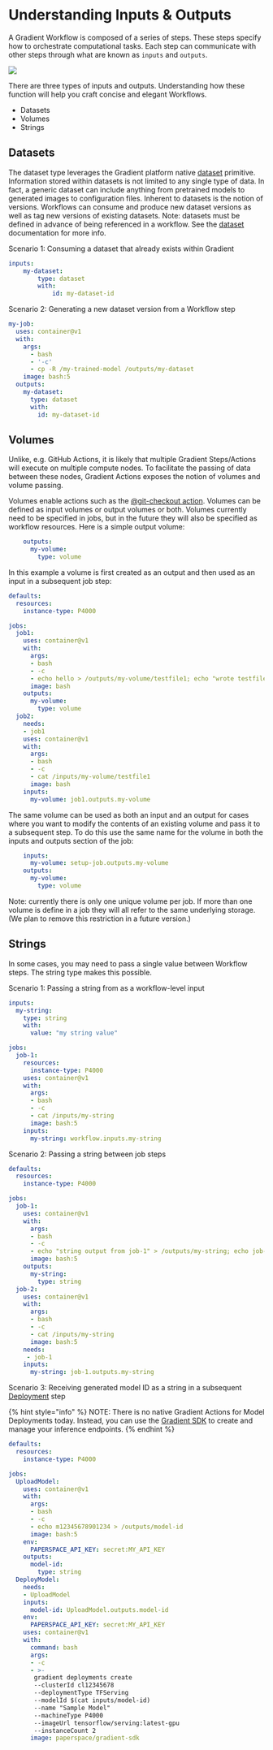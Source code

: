# Understanding Inputs & Outputs

A Gradient Workflow is composed of a series of steps. These steps specify how to orchestrate computational tasks. Each step can communicate with other steps through what are known as `inputs` and `outputs`.

![](../../.gitbook/assets/image%20%2810%29.png)

There are three types of inputs and outputs. Understanding how these function will help you craft concise and elegant Workflows.

* Datasets
* Volumes
* Strings

## Datasets

The dataset type leverages the Gradient platform native [dataset](../../data/data-overview/) primitive. Information stored within datasets is not limited to any single type of data. In fact, a generic dataset can include anything from pretrained models to generated images to configuration files. Inherent to datasets is the notion of versions. Workflows can consume and produce new dataset versions as well as tag new versions of existing datasets. Note: datasets must be defined in advance of being referenced in a workflow. See the [dataset](../../data/data-overview/) documentation for more info.

Scenario 1: Consuming a dataset that already exists within Gradient

```yaml
inputs:
    my-dataset: 
        type: dataset
        with:
            id: my-dataset-id
```

Scenario 2: Generating a new dataset version from a Workflow step

```yaml
my-job:
  uses: container@v1
  with:
    args:
      - bash
      - '-c'
      - cp -R /my-trained-model /outputs/my-dataset
    image: bash:5
  outputs:
    my-dataset:
      type: dataset
      with:
        id: my-dataset-id
```

## Volumes

Unlike, e.g. GitHub Actions, it is likely that multiple Gradient Steps/Actions will execute on multiple compute nodes. To facilitate the passing of data between these nodes, Gradient Actions exposes the notion of volumes and volume passing.

Volumes enable actions such as the [@git-checkout action](gradient-actions.md#git-checkout).  Volumes can be defined as input volumes or output volumes or both.  Volumes currently need to be specified in jobs, but in the future they will also be specified as workflow resources.  Here is a simple output volume:

```yaml
    outputs:
      my-volume:
        type: volume
```

In this example a volume is first created as an output and then used as an input in a subsequent job step:

```yaml
defaults:
  resources:
    instance-type: P4000

jobs:
  job1:
    uses: container@v1
    with:
      args:
      - bash
      - -c
      - echo hello > /outputs/my-volume/testfile1; echo "wrote testfile1 to volume"
      image: bash
    outputs:
      my-volume:
        type: volume
  job2:
    needs:
    - job1
    uses: container@v1
    with:
      args:
      - bash
      - -c
      - cat /inputs/my-volume/testfile1
      image: bash
    inputs:
      my-volume: job1.outputs.my-volume
```

The same volume can be used as both an input and an output for cases where you want to modify the contents of an existing volume and pass it to a subsequent step.
To do this use the same name for the volume in both the inputs and outputs section of the job:

```yaml
    inputs:
      my-volume: setup-job.outputs.my-volume
    outputs:
      my-volume:
        type: volume
```

Note: currently there is only one unique volume per job. If more than one volume is define in a job they will all refer to the same underlying storage. (We plan to remove this restriction in a future version.)

## Strings

In some cases, you may need to pass a single value between Workflow steps. The string type makes this possible.

Scenario 1: Passing a string from as a workflow-level input

```yaml
inputs:
  my-string:
    type: string
    with:
      value: "my string value"

jobs:
  job-1:
    resources:
      instance-type: P4000
    uses: container@v1
    with:
      args:
      - bash
      - -c
      - cat /inputs/my-string
      image: bash:5
    inputs:
      my-string: workflow.inputs.my-string
```
        
Scenario 2: Passing a string between job steps

```yaml
defaults:
  resources:
    instance-type: P4000

jobs:
  job-1:
    uses: container@v1
    with:
      args:
      - bash
      - -c
      - echo "string output from job-1" > /outputs/my-string; echo job-1 finished
      image: bash:5
    outputs:
      my-string:
        type: string
  job-2:
    uses: container@v1
    with:
      args:
      - bash
      - -c
      - cat /inputs/my-string
      image: bash:5
    needs:
     - job-1
    inputs:
      my-string: job-1.outputs.my-string
```

Scenario 3: Receiving generated model ID as a string in a subsequent [Deployment](../deployments/) step

{% hint style="info" %}
NOTE: There is no native Gradient Actions for Model Deployments today. Instead, you can use the [Gradient SDK](../../more/gradient-python-sdk-1/) to create and manage your inference endpoints.
{% endhint %}

```yaml
defaults:
  resources:
    instance-type: P4000

jobs:
  UploadModel:
    uses: container@v1
    with:
      args:
      - bash
      - -c
      - echo m12345678901234 > /outputs/model-id
      image: bash:5
    env:
      PAPERSPACE_API_KEY: secret:MY_API_KEY
    outputs:
      model-id:
        type: string
  DeployModel:
    needs:
    - UploadModel
    inputs:
      model-id: UploadModel.outputs.model-id
    env:
      PAPERSPACE_API_KEY: secret:MY_API_KEY
    uses: container@v1
    with:
      command: bash
      args:
      - -c
      - >-
       gradient deployments create
       --clusterId cl12345678
       --deploymentType TFServing
       --modelId $(cat inputs/model-id)
       --name "Sample Model"
       --machineType P4000
       --imageUrl tensorflow/serving:latest-gpu
       --instanceCount 2
      image: paperspace/gradient-sdk
```
